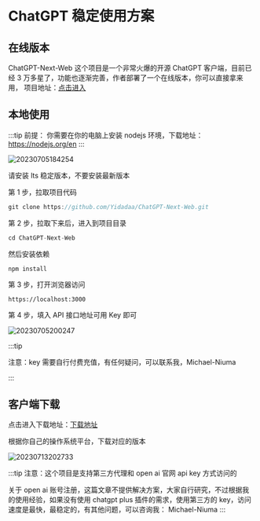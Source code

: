 # ChatGPT 稳定使用方案

## 在线版本

ChatGPT-Next-Web 这个项目是一个非常火爆的开源 ChatGPT 客户端，目前已经 3 万多星了，功能也逐渐完善，作者部署了一个在线版本，你可以直接拿来用，
项目地址：[点击进入](https://github.com/Yidadaa/ChatGPT-Next-Web)

## 本地使用

:::tip
前提： 你需要在你的电脑上安装 nodejs 环境，下载地址：https://nodejs.org/en
:::

![20230705184254](https://cdn.jsdelivr.net/gh/nodeing/img-host/20230705184254.png)

请安装 lts 稳定版本，不要安装最新版本

第 1 步，拉取项目代码

```ts
git clone https://github.com/Yidadaa/ChatGPT-Next-Web.git
```

第 2 步，拉取下来后，进入到项目目录

```ts
cd ChatGPT-Next-Web
```

然后安装依赖

```
npm install
```

第 3 步，打开浏览器访问

```
https://localhost:3000
```

第 4 步，填入 API 接口地址可用 Key 即可

![20230705200247](https://cdn.jsdelivr.net/gh/nodeing/img-host/20230705200247.png)

:::tip

注意：key 需要自行付费充值，有任何疑问，可以联系我，Michael-Niuma

:::

## 客户端下载

点击进入下载地址：[下载地址](https://github.com/Yidadaa/ChatGPT-Next-Web/releases)

根据你自己的操作系统平台，下载对应的版本

![20230713202733](https://cdn.jsdelivr.net/gh/nodeing/img-host/20230713202733.png)

:::tip
注意：这个项目是支持第三方代理和 open ai 官网 api key 方式访问的

关于 open ai 账号注册，这篇文章不提供解决方案，大家自行研究，不过根据我的使用经验，如果没有使用 chatgpt plus 插件的需求，使用第三方的 key，访问速度是最快，最稳定的，有其他问题，可以咨询我： Michael-Niuma
:::

